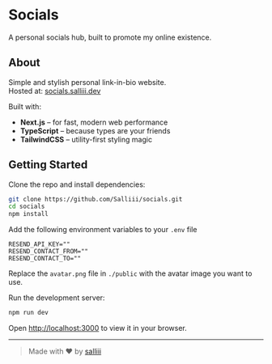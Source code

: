 # Socials

A personal socials hub, built to promote my online existence.

## About

Simple and stylish personal link-in-bio website.  
Hosted at: [socials.salliii.dev](https://socials.salliii.dev)

Built with:
- **Next.js** – for fast, modern web performance
- **TypeScript** – because types are your friends
- **TailwindCSS** – utility-first styling magic

## Getting Started

Clone the repo and install dependencies:
```bash
git clone https://github.com/Salliii/socials.git
cd socials
npm install
```

Add the following environment variables to your `.env` file
```text
RESEND_API_KEY=""
RESEND_CONTACT_FROM=""
RESEND_CONTACT_TO=""
```

Replace the `avatar.png` file in `./public` with the avatar image you want to use.

Run the development server:
```bash
npm run dev
```

Open [http://localhost:3000](http://localhost:3000) to view it in your browser.

---

> Made with ❤️ by [salliii](https://github.com/Salliii)
